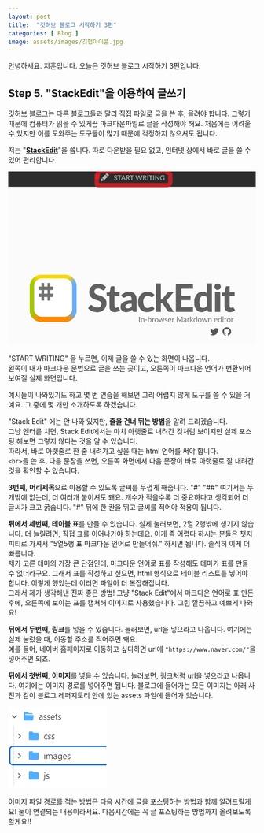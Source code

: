 ```yaml
---
layout: post
title:  "깃허브 블로그 시작하기 3편"
categories: [ Blog ]
image: assets/images/깃헙아이콘.jpg
---
```

안녕하세요. 지훈입니다.
오늘은 깃허브 블로그 시작하기 3편입니다.

## Step 5. "StackEdit"을 이용하여 글쓰기
깃허브 블로그는 다른 블로그들과 달리 직접 파일로 글을 쓴 후, 올려야 합니다. 그렇기 때문에 컴퓨터가 읽을 수 있게끔 마크다운파일로 글을 작성해야 해요. 처음에는 어려울 수 있지만 이를 도와주는 도구들이 많기 때문에 걱정하지 않으셔도 됩니다.

저는 "**[StackEdit](https://stackedit.io/)**"을 씁니다. 따로 다운받을 필요 없고, 인터넷 상에서 바로 글을 쓸 수 있어 편리합니다.

![스택 에딧](../assets/images/blog04/blog04_startwrt.jpg)

"START WRITING" 을 누르면, 이제 글을 쓸 수 있는 화면이 나옵니다.<br>왼쪽이 내가 마크다운 문법으로 글을 쓰는 곳이고, 오른쪽이 마크다운 언어가 변환되어 보여질 실제 화면입니다.

예시들이 나와있기도 하고 몇 번 연습을 해보면 그리 어렵지 않게 도구를 쓸 수 있을 거예요. 그 중에 몇 개만 소개하도록 하겠습니다.

"Stack Edit" 에는 안 나와 있지만, **줄을 건너 뛰는 방법**을 알려 드리겠습니다.<br>그냥 엔터를 치면, Stack Edit에서는 마치 아랫줄로 내려간 것처럼 보이지만 실제 포스팅 해보면 그렇지 않다는 것을 알 수 있습니다.<br>따라서, 바로 아랫줄로 한 줄 내려가고 싶을 때는 html 언어를 써야 합니다.<br>`<br>`을 쓴 후, 다음 문장을 쓰면, 오른쪽 화면에서 다음 문장이 바로 아랫줄로 잘 내려간 것을 확인할 수 있습니다.

**3번째**, **머리제목**으로 이용할 수 있도록 글씨를 두껍게 해줍니다. "#" "##" 여기서는 두 개밖에 없는데, 더 여러개 붙이셔도 돼요. 개수가 적을수록 더 중요하다고 생각되어 더 글씨가 크고 굵습니다. "#" 뒤에 한 칸을 뛰고 글씨를 적어야 적용이 됩니다.

**뒤에서 세번째**, **테이블 표**를 만들 수 있습니다. 실제 눌러보면, 2열 2행밖에 생기지 않습니다. 더 늘릴려면, 직접 표를 이어나가야 하는데요. 이게 좀 어렵다 하시는 분들은 챗지피티로 가셔서 "5열5행 표 마크다운 언어로 만들어줘." 하시면 됩니다. 솔직히 이게 더 빠릅니다.<br>제가 고른 테마의 가장 큰 단점인데, 마크다운 언어로 표를 작성해도 테마가 표를 만들 수 없더라구요. 그래서 표를 작성하고 싶으면, html 형식으로 테이블 리스트를 넣어야 합니다. 이렇게 했었는데 이러면 파일이 더 복잡해집니다. <br>그래서 제가 생각해낸 진짜 좋은 방법! 그냥 "Stack Edit"에서 마크다운 언어로 표 만든 후에, 오른쪽에 보이는 표를 캡쳐해 이미지로 사용했습니다. 그럼 깔끔하고 예쁘게 나와요!

**뒤에서 두번째**, **링크**를 넣을 수 있습니다. 눌러보면, url을 넣으라고 나옵니다. 여기에는 실제 눌렀을 때, 이동할 주소를 적어주면 돼요. <br>예를 들어, 네이버 홈페이지로 이동하고 싶다하면 url에 `"https://www.naver.com/"`을 넣어주면 되죠.

**뒤에서 첫번째**, **이미지**를 넣을 수 있습니다. 눌러보면, 링크처럼 url을 넣으라고 나옵니다. 여기에는 이미지 경로를 넣어주면 됩니다. 블로그에 들어가는 모든 이미지는 아래 사진과 같이 블로그 레퍼지토리 안에 있는 assets 파일에 들어가 있습니다. 

![이미지 파일 경로](../assets/images/blog04/blog04_img.jpg)

이미지 파일 경로를 적는 방법은 다음 시간에 글을 포스팅하는 방법과 함께 알려드릴게요! 둘이 연결되는 내용이라서요. 다음시간에는 꼭 글 포스팅하는 방법까지 올려보도록 할게요!!
